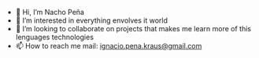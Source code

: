 - 👋 Hi, I’m Nacho Peña
- 👀 I’m interested in everything envolves it world
- 💞️ I’m looking to collaborate on projects that makes me learn more of this lenguages technologies
- 📫 How to reach me mail: ignacio.pena.kraus@gmail.com
